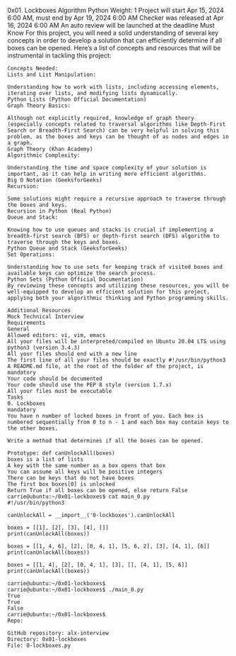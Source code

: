 0x01. Lockboxes
Algorithm
Python
 Weight: 1
  Project will start Apr 15, 2024 6:00 AM, must end by Apr 19, 2024 6:00 AM
   Checker was released at Apr 16, 2024 6:00 AM
    An auto review will be launched at the deadline
    Must Know
    For this project, you will need a solid understanding of several key concepts in order to develop a solution that can efficiently determine if all boxes can be opened. Here’s a list of concepts and resources that will be instrumental in tackling this project:

    Concepts Needed:
    Lists and List Manipulation:

    Understanding how to work with lists, including accessing elements, iterating over lists, and modifying lists dynamically.
    Python Lists (Python Official Documentation)
    Graph Theory Basics:

    Although not explicitly required, knowledge of graph theory (especially concepts related to traversal algorithms like Depth-First Search or Breadth-First Search) can be very helpful in solving this problem, as the boxes and keys can be thought of as nodes and edges in a graph.
    Graph Theory (Khan Academy)
    Algorithmic Complexity:

    Understanding the time and space complexity of your solution is important, as it can help in writing more efficient algorithms.
    Big O Notation (GeeksforGeeks)
    Recursion:

    Some solutions might require a recursive approach to traverse through the boxes and keys.
    Recursion in Python (Real Python)
    Queue and Stack:

    Knowing how to use queues and stacks is crucial if implementing a breadth-first search (BFS) or depth-first search (DFS) algorithm to traverse through the keys and boxes.
    Python Queue and Stack (GeeksforGeeks)
    Set Operations:

    Understanding how to use sets for keeping track of visited boxes and available keys can optimize the search process.
    Python Sets (Python Official Documentation)
    By reviewing these concepts and utilizing these resources, you will be well-equipped to develop an efficient solution for this project, applying both your algorithmic thinking and Python programming skills.

    Additional Resources
    Mock Technical Interview
    Requirements
    General
    Allowed editors: vi, vim, emacs
    All your files will be interpreted/compiled on Ubuntu 20.04 LTS using python3 (version 3.4.3)
    All your files should end with a new line
    The first line of all your files should be exactly #!/usr/bin/python3
    A README.md file, at the root of the folder of the project, is mandatory
    Your code should be documented
    Your code should use the PEP 8 style (version 1.7.x)
    All your files must be executable
    Tasks
    0. Lockboxes
    mandatory
    You have n number of locked boxes in front of you. Each box is numbered sequentially from 0 to n - 1 and each box may contain keys to the other boxes.

    Write a method that determines if all the boxes can be opened.

    Prototype: def canUnlockAll(boxes)
    boxes is a list of lists
    A key with the same number as a box opens that box
    You can assume all keys will be positive integers
    There can be keys that do not have boxes
    The first box boxes[0] is unlocked
    Return True if all boxes can be opened, else return False
    carrie@ubuntu:~/0x01-lockboxes$ cat main_0.py
    #!/usr/bin/python3

    canUnlockAll = __import__('0-lockboxes').canUnlockAll

    boxes = [[1], [2], [3], [4], []]
    print(canUnlockAll(boxes))

    boxes = [[1, 4, 6], [2], [0, 4, 1], [5, 6, 2], [3], [4, 1], [6]]
    print(canUnlockAll(boxes))

    boxes = [[1, 4], [2], [0, 4, 1], [3], [], [4, 1], [5, 6]]
    print(canUnlockAll(boxes))

    carrie@ubuntu:~/0x01-lockboxes$
    carrie@ubuntu:~/0x01-lockboxes$ ./main_0.py
    True
    True
    False
    carrie@ubuntu:~/0x01-lockboxes$
    Repo:

    GitHub repository: alx-interview
    Directory: 0x01-lockboxes
    File: 0-lockboxes.py
